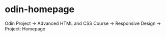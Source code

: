 # odin-homepage
Odin Project -> Advanced HTML and CSS Course -> Responsive Design -> Project: Homepage
